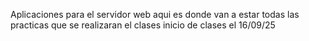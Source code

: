 Aplicaciones para el servidor web aqui es donde van a estar todas las practicas que se realizaran el clases inicio de clases el 16/09/25 
